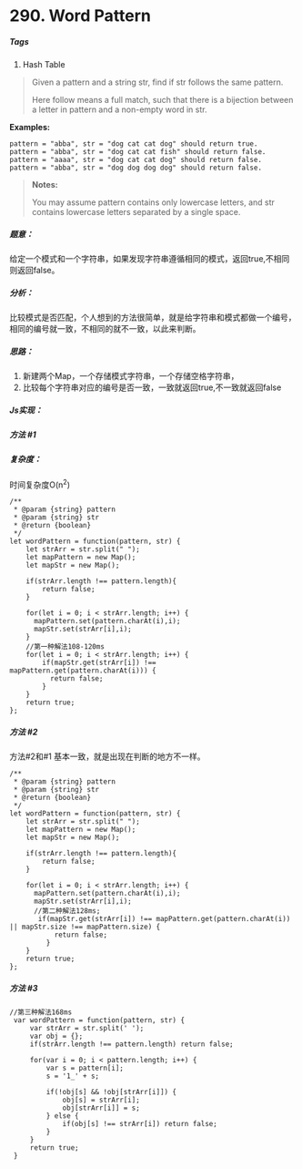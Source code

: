 # 290. Word Pattern
##### Tags
1. Hash Table

>Given a pattern and a string str, find if str follows the same pattern.
>
>Here follow means a full match, such that there is a bijection between a letter in pattern and a non-empty word in str.
>
<strong>Examples:</strong>
```
pattern = "abba", str = "dog cat cat dog" should return true.
pattern = "abba", str = "dog cat cat fish" should return false.
pattern = "aaaa", str = "dog cat cat dog" should return false.
pattern = "abba", str = "dog dog dog dog" should return false.
```
><strong>Notes:</strong>
>
>You may assume pattern contains only lowercase letters, and str contains lowercase letters separated by a single space.


##### 题意：
给定一个模式和一个字符串，如果发现字符串遵循相同的模式，返回true,不相同则返回false。

##### 分析：
比较模式是否匹配，个人想到的方法很简单，就是给字符串和模式都做一个编号，相同的编号就一致，不相同的就不一致，以此来判断。

##### 思路：
1. 新建两个Map，一个存储模式字符串，一个存储空格字符串，
2. 比较每个字符串对应的编号是否一致，一致就返回true,不一致就返回false

##### Js实现：

##### 方法 #1
##### 复杂度：
时间复杂度O(n<sup>2</sup>)
```
/**
 * @param {string} pattern
 * @param {string} str
 * @return {boolean}
 */
let wordPattern = function(pattern, str) {
    let strArr = str.split(" ");
    let mapPattern = new Map();
    let mapStr = new Map();
    
    if(strArr.length !== pattern.length){
        return false;
    }
    
    for(let i = 0; i < strArr.length; i++) {
      mapPattern.set(pattern.charAt(i),i);
      mapStr.set(strArr[i],i);
    }
    //第一种解法108-120ms
    for(let i = 0; i < strArr.length; i++) {
        if(mapStr.get(strArr[i]) !== mapPattern.get(pattern.charAt(i))) {
          return false;
        }
    }
    return true;
};

```

##### 方法 #2

方法#2和#1 基本一致，就是出现在判断的地方不一样。
```
/**
 * @param {string} pattern
 * @param {string} str
 * @return {boolean}
 */
let wordPattern = function(pattern, str) {
    let strArr = str.split(" ");
    let mapPattern = new Map();
    let mapStr = new Map();
    
    if(strArr.length !== pattern.length){
        return false;
    }
    
    for(let i = 0; i < strArr.length; i++) {
      mapPattern.set(pattern.charAt(i),i);
      mapStr.set(strArr[i],i);
      //第二种解法128ms;
       if(mapStr.get(strArr[i]) !== mapPattern.get(pattern.charAt(i)) || mapStr.size !== mapPattern.size) {
           return false;
         }
    }
    return true;
};

```

##### 方法 #3

```
//第三种解法168ms
 var wordPattern = function(pattern, str) {
     var strArr = str.split(' ');
     var obj = {};
     if(strArr.length !== pattern.length) return false;
    
     for(var i = 0; i < pattern.length; i++) {
         var s = pattern[i];
         s = '1_' + s;
        
         if(!obj[s] && !obj[strArr[i]]) {
             obj[s] = strArr[i];
             obj[strArr[i]] = s;
         } else {
             if(obj[s] !== strArr[i]) return false;
         }
     }
     return true;
 }

```






